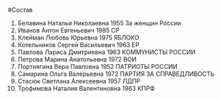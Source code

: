 #Состав
1. Белавина Наталья Николаевна 1955 За женщин России
2. Иванов Антон Евгеньевич 1985 СР
3. Клейман Любовь Юрьевна 1975 ЯБЛОКО
4. Котельников Сергей Васильевич 1963 ЕР
5. Павлова Лариса Дмитриевна 1963 КОММУНИСТЫ РОССИИ
6. Петрова Марина Анатольевна 1972 ВОИ
7. Портнягина Вера Павловна 1952 ПАТРИОТЫ РОССИИ
8. Самарина Ольга Валерьевна 1972 ПАРТИЯ ЗА СПРАВЕДЛИВОСТЬ
9. Стасюк Светлана Алексеевна 1957 ЛДПР
10. Трофимова Наталия Валентиновна 1963 КПРФ
